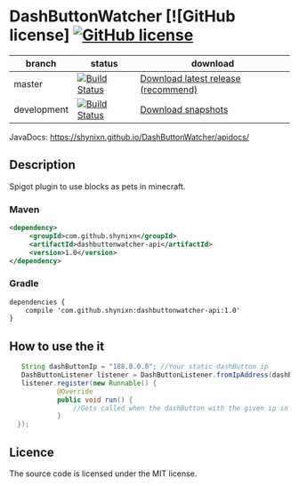 # DashButtonWatcher [![GitHub license] [![GitHub license](http://img.shields.io/badge/license-MIT-blue.svg)](https://raw.githubusercontent.com/Shynixn/DashButtonWatcher/master/LICENSE)

| branch        | status        | download      |
| ------------- | --------------| --------------| 
| master        | [![Build Status](https://travis-ci.org/Shynixn/DashButtonWatcher.svg?branch=master)](https://travis-ci.org/Shynixn/DashButtonWatcher) |[Download latest release (recommend)](https://github.com/Shynixn/DashButtonWatcher/releases)|
| development      | [![Build Status](https://travis-ci.org/Shynixn/DashButtonWatcher.svg?branch=workflow)](https://travis-ci.org/Shynixn/DashButtonWatcher) | [Download snapshots](https://oss.sonatype.org/content/repositories/snapshots/com/github/shynixn/DashButtonWatcher/) |

JavaDocs: https://shynixn.github.io/DashButtonWatcher/apidocs/

## Description
Spigot plugin to use blocks as pets in minecraft.

### Maven

```xml
<dependency>
     <groupId>com.github.shynixn</groupId>
     <artifactId>dashbuttonwatcher-api</artifactId>
     <version>1.0</version>
</dependency>
```

### Gradle

```xml
dependencies {
    compile 'com.github.shynixn:dashbuttonwatcher-api:1.0'
}
```

## How to use the it


```java
   String dashButtonIp = "188.0.0.0"; //Your static dashButton ip
   DashButtonListener listener = DashButtonListener.fromIpAddress(dashButtonIp);
   listener.register(new Runnable() {
            @Override
            public void run() {
                //Gets called when the dashButton with the given ip in the local network is pressed
            }
  });
```

## Licence

The source code is licensed under the MIT license. 
